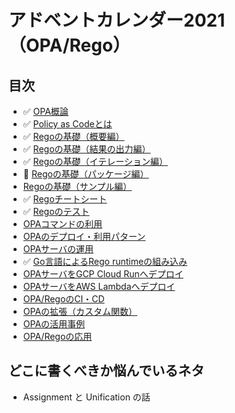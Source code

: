 # アドベントカレンダー2021（OPA/Rego）

## 目次

- ✅ [OPA概論](../articles/69553e82b34c20.md)
- ✅ [Policy as Codeとは](../articles/94e456baf9ffec.md)
- ✅ [Regoの基礎（概要編）](../articles/5b1cd56b4b3f4f.md)
- ✅ [Regoの基礎（結果の出力編）](../articles/c24085137ca798.md)
- ✅ [Regoの基礎（イテレーション編）](../articles/b0d3c7f7377609.md)
- 📝 [Regoの基礎（パッケージ編）](../articles/2fccdcd07b874e.md)
- [Regoの基礎（サンプル編）](../articles/a8ce41c66a2fcc.md)
- ✅ [Regoチートシート](../articles/07525213a6c3ff.md)
- ✅ [Regoのテスト](../articles/85c9992f601068.md)
- [OPAコマンドの利用](../articles/f00d3ca12e4102.md)
- [OPAのデプロイ・利用パターン](../articles/0b401a4be783e8.md)
- [OPAサーバの運用](../articles/e9d202332a64c9.md)
- ✅ [Go言語によるRego runtimeの組み込み](../articles/ca51a5e5da72f4.md)
- [OPAサーバをGCP Cloud Runへデプロイ](../articles/f305204605a7cf.md)
- [OPAサーバをAWS Lambdaへデプロイ](../articles/759d47f17ebd2e.md)
- [OPA/RegoのCI・CD](../articles/e7d158c6375ec3.md)
- [OPAの拡張（カスタム関数）](articles/647dcd83039503.md)
- [OPAの活用事例](../articles/a94734799f21ef.md)
- [OPA/Regoの応用](../articles/1755527e782183.md)

## どこに書くべきか悩んでいるネタ

- Assignment と Unification の話
